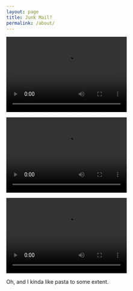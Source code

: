 ```yaml
---
layout: page
title: Junk Mail?
permalink: /about/
---
```


<video src="video.mp4" width="320" height="200" controls preload>https://www.youtube.com/watch?v=9YgmMJJ34k4&list=PL85YZfAXNjjuueCZkLNgKf4RmJNuUCO6R&index=16</video>

<video src="video.mp4" width="320" height="200" controls preload>https://www.youtube.com/watch?v=32pevPCH03c&list=PL85YZfAXNjjuueCZkLNgKf4RmJNuUCO6R&index=17</video>

<video src="video.mp4" width="320" height="200" controls preload>https://www.youtube.com/watch?v=aho6XmpSgk4</video>

<p>
  Oh, and I kinda like pasta to some extent.
</p>
